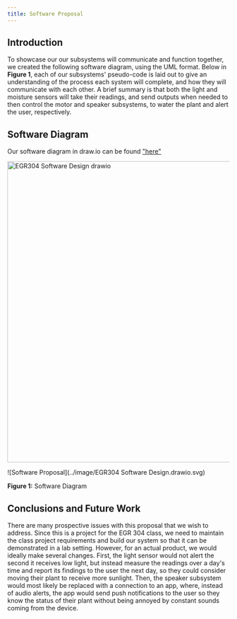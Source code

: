 ```yaml
---
title: Software Proposal
---
```


## Introduction
To showcase our our subsystems will communicate and function together, we created the following software diagram, using the UML format. Below in **Figure 1**, each of our subsystems' pseudo-code is laid out to give an understanding of the process each system will complete, and how they will communicate with each other. A brief summary is that both the light and moisture sensors will take their readings, and send outputs when needed to then control the motor and speaker subsystems, to water the plant and alert the user, respectively.

## Software Diagram

Our software diagram in draw.io can be found ["here"]()


<img width="891" height="681" alt="EGR304 Software Design drawio" src="https://github.com/user-attachments/assets/ba607a58-4dff-4b08-8721-0c8017a5672e" />

![Software Proposal](../image/EGR304 Software Design.drawio.svg)

**Figure 1:** Software Diagram


## Conclusions and Future Work
There are many prospective issues with this proposal that we wish to address. Since this is a project for the EGR 304 class, we need to maintain the class project requirements and build our system so that it can be demonstrated in a lab setting. However, for an actual product, we would ideally make several changes. First, the light sensor would not alert the second it receives low light, but instead measure the readings over a day's time and report its findings to the user the next day, so they could consider moving their plant to receive more sunlight. Then, the speaker subsystem would most likely be replaced with a connection to an app, where, instead of audio alerts, the app would send push notifications to the user so they know the status of their plant without being annoyed by constant sounds coming from the device.





